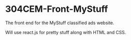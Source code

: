 # 304CEM-Front-MyStuff
The front end for the MyStuff classified ads website.

Will use react.js for pretty stuff along with HTML and CSS.
